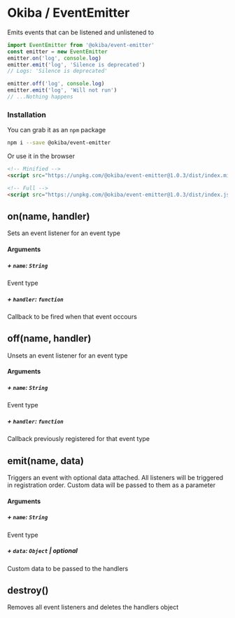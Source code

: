 

# Okiba / EventEmitter
Emits events that can be listened and unlistened to




```javascript
import EventEmitter from '@okiba/event-emitter'
const emitter = new EventEmitter
emitter.on('log', console.log)
emitter.emit('log', 'Silence is deprecated')
// Logs: 'Silence is deprecated'

emitter.off('log', console.log)
emitter.emit('log', 'Will not run')
// ...Nothing happens
```



### Installation

You can grab it as an `npm` package 
```bash
npm i --save @okiba/event-emitter
```

Or use it in the browser
```html
<!-- Minified -->
<script src="https://unpkg.com/@okiba/event-emitter@1.0.3/dist/index.min.js"></script>

<!-- Full -->
<script src="https://unpkg.com/@okiba/event-emitter@1.0.3/dist/index.js"></script>
```




## on(name, handler)


Sets an event listener for an event type







#### Arguments


##### + `name`: `String`

Event type


##### + `handler`: `function`

Callback to be fired when that event occours





## off(name, handler)


Unsets an event listener for an event type







#### Arguments


##### + `name`: `String`

Event type


##### + `handler`: `function`

Callback previously registered for that event type





## emit(name, data)


Triggers an event with optional data attached.
All listeners will be triggered in registration order.
Custom data will be passed to them as a parameter







#### Arguments


##### + `name`: `String`

Event type


##### + `data`: `Object` | _optional_

Custom data to be passed to the handlers





## destroy()


Removes all event listeners and deletes the handlers object






